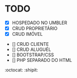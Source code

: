 # TODO
- [x] HOSPEDADO NO UMBLER
- [x] CRUD PROPRIETÁRIO
- [x] CRUD IMÓVEL
- [] CRUD CLIENTE
- [] CRUD ALUGUÉL
- [] BOOTSTRAP/CSS
- [] PHP SEPARADO DO HTML

:octocat: :shipit:
